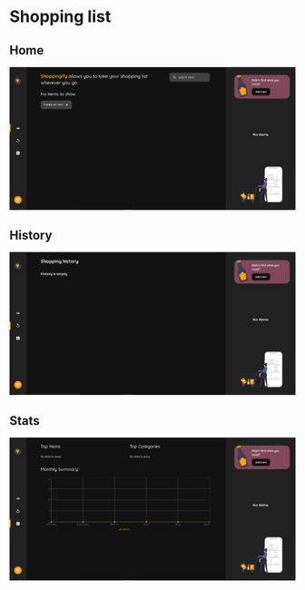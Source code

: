 # Shopping list

## Home
![Home Page Preview](./home-preview.png)

## History
![History Page Preview](./history-preview.png)


## Stats
![Stats Page Preview](./stats-preview.png)
